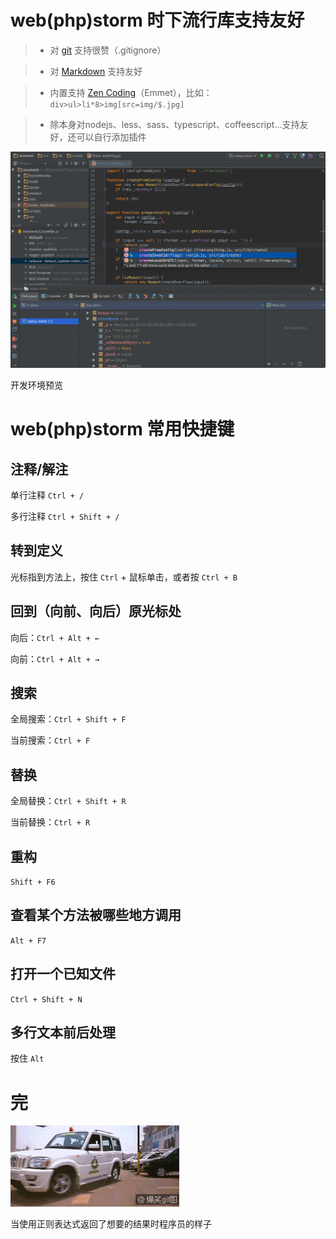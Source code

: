 # web(php)storm 时下流行库支持友好

> * 对 [git](http://baike.baidu.com/link?url=c-Bfn2X0hFmUBJ44lS7Imrz-5EgMoPASiUgRbf4urNGeUNMCBZK1m5Rcawfb07AX7eTqHMsoe75MSMZzfZiM2q) 支持很赞（.gitignore）

> * 对 [Markdown](http://baike.baidu.com/link?url=SX1FnI_-aV_4t3g8kCxZLrPt-VVyEi0fbfWefSS-TrXx-fsQlzt1O6qlI-_INCA49hfi9MQouHc3sKwtg2pGyFTKquki6_jKKkQrrm6PcSS) 支持友好

> * 内置支持 [Zen Coding](http://baike.baidu.com/link?url=jmJYMuPtd4ETI9pWULKZ9-KDhVsoM2Uj8mhvfIfin_aB0wm2HW3Ff7sWwOTIxB3Ik8tKF2SZBnvFGw5ENRh6ZLHnyNjMbwcbgTQCkO0TIfW)（Emmet），比如：`div>ul>li*8>img[src=img/$.jpg]`

> * 除本身对nodejs、less、sass、typescript、coffeescript...支持友好，还可以自行添加插件

![开发环境预览](img/webstorm_ide.png)

开发环境预览

# web(php)storm 常用快捷键

## 注释/解注

单行注释 `Ctrl + /`

多行注释 `Ctrl + Shift + /`

## 转到定义

光标指到方法上，按住 `Ctrl` + 鼠标单击，或者按 `Ctrl + B`

## 回到（向前、向后）原光标处

向后：`Ctrl + Alt + ←`

向前：`Ctrl + Alt + →`

## 搜索

全局搜索：`Ctrl + Shift + F`

当前搜索：`Ctrl + F`

## 替换

全局替换：`Ctrl + Shift + R`

当前替换：`Ctrl + R`

## 重构 

`Shift + F6`

## 查看某个方法被哪些地方调用
 
`Alt + F7`

## 打开一个已知文件
 
`Ctrl + Shift + N`

## 多行文本前后处理

按住 `Alt`

# 完

![当使用正则表达式返回了想要的结果时程序员的样子](img/exp_enjoy.gif)

当使用正则表达式返回了想要的结果时程序员的样子
